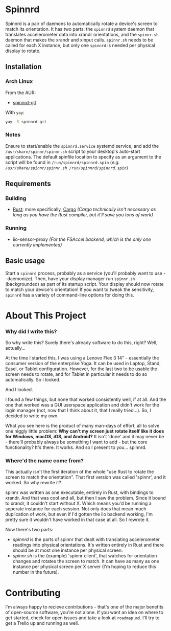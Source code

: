 # Spinnrd
Spinnrd is a pair of daemons to automatically rotate a device's screen to
match its orientation. It has two parts: the `spinnrd` system daemon that
translates accelerometer data into xrandr orientations, and the `spinnr.sh`
daemon that makes the xrandr and xinput calls. `spinnr.sh` needs to be
called for each X instance, but only one `spinnrd` is needed per physical
display to rotate.

## Installation

### Arch Linux

From the AUR:
- [spinnrd-git](https://aur.archlinux.org/packages/spinnrd-git/)

With `yay`:
```bash
yay -S spinnrd-git
```

### Notes

Ensure to start/enable the `spinnrd.service` systemd service, and add the
`/usr/share/spinnr/spinnr.sh` script to your desktop's auto-start applications.
The default spinfile location to specify as an argument to the script will be
found in `/run/spinnrd/spinnrd.spin` (_e.g. `/usr/share/spinnr/spinnr.sh
/run/spinnrd/spinnrd.spin`_)

## Requirements
### Building
- [Rust](rust); more specifically, [Cargo](cargo) *(Cargo technically isn't
  necessary as long as you have the Rust compiler, but it'll save you tons
  of work)*
### Running
- iio-sensor-proxy *(For the FSAccel backend, which is the only one
  currently implemented)*

## Basic usage
Start a `spinnrd` process, probably as a service (you'll probably want to
use --daemonize). Then, have your display manager run `spinnr.sh`
(backgrounded) as part of its startup script. Your display should now
rotate to match your device's orientation! If you want to tweak the
sensitivity, `spinnrd` has a variety of command-line options for doing
this.

# About This Project

### Why did I write this?
So why write this? Surely there's already software to do this, right?
Well, actually...

At the time I started this, I was using a Lenovo Flex 3 14" - essentially
the consumer version of the enterprise Yoga. It can be used in Laptop,
Stand, Easel, or Tablet configuration. However, for the last two to be
usable the screen needs to rotate, and for Tablet in particular it needs to
do so automatically. So I looked.

And I looked.

I found a few things, but none that worked consistently well, if at all.
And the one that worked was a GUI userspace application and didn't work for
the login manager (not, now that I think about it, that I really tried...).
So, I decided to write my own.

What you see here is the product of many man-days of effort, all to solve
one niggly little problem: **Why can't my screen just rotate itself like it
does for Windows, macOS, iOS, and Android?** It isn't 'done' and it may
never be - there'll probably always be something I want to add - but the
core functionality? It's there.  It works. And so I present to you...
spinnrd.

### Where'd the name come from?
This actually isn't the first iteration of the whole "use Rust to rotate
the screen to match the orientation".  That first version was called
'spinnr', and it worked. So why rewrite it?

spinnr was written as one executable, entirely in Rust, with bindings to
xrandr. And that was cool and all, but then I saw the problem. Since it
bound to xrandr, it couldn't start without X.  Which means you'd be running
a seperate instance for each session.  Not only does that mean much
duplication of work, but even if I'd gotten the iio backend working, I'm
pretty sure it wouldn't have worked in that case at all. So I rewrote it.

Now there's two parts:
-	*spinnrd* is the parts of spinnr that dealt with translating
	accelerometer readings into physical orientations. It's written
entirely in Rust and there should be at most one instance per physical
screen.
-	*spinnr.sh* is the (example) 'spinnr client', that watches for
	orientation changes and rotates the screen to match.  It can have as
many as one instance per physical screen per X server (I'm hoping to reduce
this number in the future).

# Contributing
I'm always happy to recieve contributions - that's one of the major
benefits of open-source software, you're not alone. If you want an idea on
where to get started, check for open issues and take a look at
`roadmap.md`. I'll try to get a Trello up and running as well.

[rust]: https://rust-lang.org
[cargo]: https://doc.rust-lang.org/cargo/
